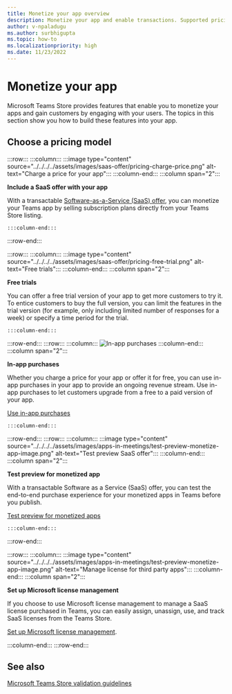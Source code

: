 ```yaml
---
title: Monetize your app overview
description: Monetize your app and enable transactions. Supported pricing models are free trials, in-app purchases, and include a SaaS offer with your app.
author: v-npaladugu
ms.author: surbhigupta
ms.topic: how-to
ms.localizationpriority: high
ms.date: 11/23/2022
---
```


# Monetize your app

Microsoft Teams Store provides features that enable you to monetize your apps and gain customers by engaging with your users. The topics in this section show you how to build these features into your app.

## Choose a pricing model

:::row:::
    :::column:::
        :::image type="content" source="../../../../assets/images/saas-offer/pricing-charge-price.png" alt-text="Charge a price for your app":::
    :::column-end:::
    :::column span="2":::

**Include a SaaS offer with your app**

With a transactable [Software-as-a-Service (SaaS) offer](~/concepts/deploy-and-publish/appsource/prepare/include-saas-offer.md), you can monetize your Teams app by selling subscription plans directly from your Teams Store listing.

    :::column-end:::
:::row-end:::

:::row:::
    :::column:::
     :::image type="content" source="../../../../assets/images/saas-offer/pricing-free-trial.png" alt-text="Free trials":::
    :::column-end:::
    :::column span="2":::

**Free trials**

You can offer a free trial version of your app to get more customers to try it. To entice customers to buy the full version, you can limit the features in the trial version (for example, only including limited number of responses for a week) or specify a time period for the trial.

    :::column-end:::
:::row-end:::
:::row:::
    :::column:::
        ![In-app purchases](~/assets/images/saas-offer/pricing-in-app-purchases.png)
    :::column-end:::
    :::column span="2":::

**In-app purchases**

Whether you charge a price for your app or offer it for free, you can use in-app purchases in your app to provide an ongoing revenue stream. Use in-app purchases to let customers upgrade from a free to a paid version of your app.

[Use in-app purchases](~/concepts/deploy-and-publish/appsource/prepare/in-app-purchase-flow.md)

    :::column-end:::
:::row-end:::
:::row:::
    :::column:::
        :::image type="content" source="../../../../assets/images/apps-in-meetings/test-preview-monetize-app-image.png" alt-text="Test preview SaaS offer":::
    :::column-end:::
    :::column span="2":::

**Test preview for monetized app**

With a transactable Software as a Service (SaaS) offer, you can test the end-to-end purchase experience for your monetized apps in Teams before you publish.

[Test preview for monetized apps](Test-preview-for-monetized-apps.md)

    :::column-end:::
:::row-end:::

:::row:::
    :::column:::
        :::image type="content" source="../../../../assets/images/apps-in-meetings/test-preview-monetize-app-image.png" alt-text="Manage license for third party apps":::
    :::column-end:::
    :::column span="2":::

**Set up Microsoft license management**

If you choose to use Microsoft license management to manage a SaaS license purchased in Teams, you can easily assign, unassign, use, and track SaaS licenses from the Teams Store.

[Set up Microsoft license management](manage-third-party-apps-license.md).

:::column-end:::
:::row-end:::

## See also

[Microsoft Teams Store validation guidelines](teams-store-validation-guidelines.md)
